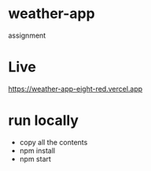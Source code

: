 # weather-app
assignment

# Live
https://weather-app-eight-red.vercel.app

# run locally 
* copy all the contents 
* npm install
* npm start
